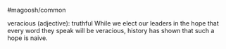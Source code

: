 #magoosh/common

veracious (adjective): truthful 
While we elect our leaders in the hope that every word they speak  will be veracious, history has shown 
that such a hope is naive. 
